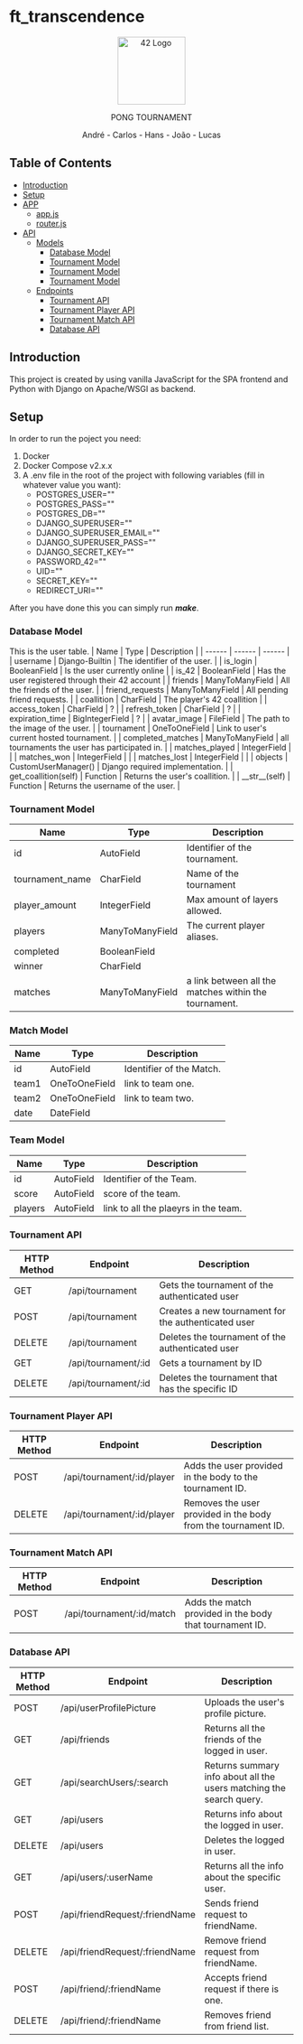 

# ft_transcendence

<p align="center">
  <img src="https://auth.42.fr/auth/resources/0nmse/login/students/img/42_logo.svg" width="120" alt="42 Logo" /></a>
</p>
  
<p align="center">PONG TOURNAMENT</p>
<p align="center">André - Carlos - Hans - João - Lucas</p>

## Table of Contents
- [Introduction](#Introduction)
- [Setup](#Setup)
- [APP](#APP)
	- [app.js](#app-js)
	- [router.js](#router-js)
- [API](#Database-M)
    - [Models](#Database-M)
        - [Database Model](#Database-M) 
        - [Tournament Model](#Tournament-M) 
        - [Tournament Model](#Match-M) 
        - [Tournament Model](#Team-M) 
    - [Endpoints](#Tournament)
        - [Tournament API](#Tournament)
        - [Tournament Player API](#Tournament-Player)
        - [Tournament Match API](#Tournament-Match)
        - [Database API](#Database)


## Introduction <a name="Introduction"></a>
This project is created by using vanilla JavaScript for the SPA frontend and Python with Django on Apache/WSGI as backend.

## Setup <a name="Setup"></a>
In order to run the poject you need:
1. Docker
2. Docker Compose v2.x.x
3. A .env file in the root of the project with following variables (fill in whatever value you want):
    - POSTGRES_USER=""
    - POSTGRES_PASS=""
    - POSTGRES_DB=""
    - DJANGO_SUPERUSER=""
    - DJANGO_SUPERUSER_EMAIL=""
    - DJANGO_SUPERUSER_PASS=""
    - DJANGO_SECRET_KEY=""
    - PASSWORD_42=""
    - UID=""
    - SECRET_KEY=""
    - REDIRECT_URI=""

After you have done this you can simply run ***make***.

### Database Model <a name="Database-M"></a> 
This is the user table.
| Name | Type | Description |
| ------ | ------ | ------ |
| username              | Django-Builtin        | The identifier of the user.                       |
| is_login				| BooleanField          | Is the user currently online                      |
| is_42                 | BooleanField          | Has the user registered through their 42 account  |
| friends               | ManyToManyField       | All the friends of the user.                      |
| friend_requests       | ManyToManyField       | All pending friend requests.                      |
| coallition            | CharField             | The player's 42 coallition                        |
| access_token          | CharField             | ?                       |
| refresh_token         | CharField             | ?                       |
| expiration_time       | BigIntegerField       | ?                     |
| avatar_image          | FileField             | The path to the image of the user.                |
| tournament            | OneToOneField         | Link to user's current hosted tournament.         |
| completed_matches     | ManyToManyField       | all tournaments the user has participated in.     |
| matches_played        | IntegerField          |                        |
| matches_won           | IntegerField          |                        |
| matches_lost          | IntegerField          |                        |
| objects               | CustomUserManager()   | Django required implementation.                   |
| get_coallition(self)  | Function              | Returns the user's coallition.                    |
| \_\_str\_\_(self)     | Function              | Returns the username of the user.                 |


### Tournament Model <a name="Tournament-M"></a>
| Name | Type | Description |
| ------ | ------ | ------ |
| id                | AutoField         | Identifier of the tournament. |
| tournament_name   | CharField         | Name of the tournament        |
| player_amount     | IntegerField      | Max amount of layers allowed. |
| players           | ManyToManyField   | The current player aliases.   |
| completed         | BooleanField      |  |
| winner         	| CharField      	|  |
| matches         	| ManyToManyField   | a link between all the matches within the tournament. |

### Match Model <a name="Match-M"></a>
| Name | Type | Description |
| ------ | ------ | ------ |
| id                | AutoField         | Identifier of the Match. |
| team1             | OneToOneField         | link to team one. |
| team2             | OneToOneField         | link to team two. |
| date	            | DateField         |  |

### Team Model <a name="Team-M"></a>
| Name | Type | Description |
| ------ | ------ | ------ |
| id                | AutoField         | Identifier of the Team. |
| score             | AutoField         | score of the team. |
| players           | AutoField         | link to all the plaeyrs in the team. |


### Tournament API <a name="Tournament"></a>
| HTTP Method | Endpoint | Description |
| ------ | ------ | ------ |
| GET       | /api/tournament           | Gets the tournament of the authenticated user         |
| POST      | /api/tournament           | Creates a new tournament for the authenticated user   |
| DELETE    | /api/tournament           | Deletes the tournament of the authenticated user      |
| GET       | /api/tournament/:id       | Gets a tournament by ID                               |
| DELETE    | /api/tournament/:id       | Deletes the tournament that has the specific ID       |


### Tournament Player API <a name="Tournament-Player"></a>
| HTTP Method | Endpoint | Description |
| ------ | ------ | ------ |
| POST 		| /api/tournament/:id/player | Adds the user provided in the body to the tournament ID.  |
| DELETE	| /api/tournament/:id/player | Removes the user provided in the body from the tournament ID. |


### Tournament Match API <a name="Tournament-Match"></a>
| HTTP Method | Endpoint | Description |
| ------ | ------ | ------ |
| POST      | /api/tournament/:id/match       | Adds the match provided in the body that tournament ID.|            |

### Database API <a name="Database"></a>
| HTTP Method | Endpoint | Description |
| ------ | ------ | ------ |
| POST		| /api/userProfilePicture           | Uploads the user's profile picture.                                   |
| GET		| /api/friends                      | Returns all the friends of the logged in user.                        |
| GET		| /api/searchUsers/:search          | Returns summary info about all the users matching the search query.   |
| GET		| /api/users                        | Returns info about the logged in user.                                |
| DELETE	| /api/users                        | Deletes the logged in user.                                           |
| GET		| /api/users/:userName              | Returns all the info about the specific user.                         |
| POST		| /api/friendRequest/:friendName    | Sends friend request to friendName.                                   |
| DELETE	| /api/friendRequest/:friendName    | Remove friend request from friendName.                                |
| POST		| /api/friend/:friendName           | Accepts friend request if there is one.                               |
| DELETE	| /api/friend/:friendName           | Removes friend from friend list.                                      |
